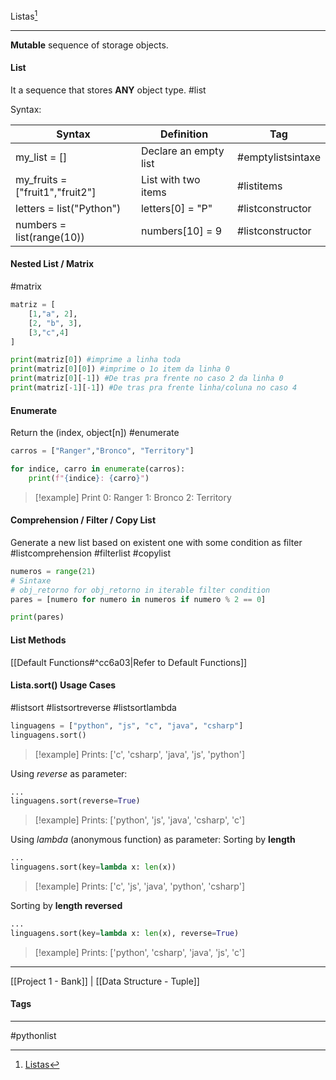 Listas[^1]
***
**Mutable** sequence of storage objects.
#### List
It a sequence that stores **ANY** object type.
#list 


Syntax:

|Syntax|Definition|Tag|
|--|--|--|
|my_list = []|Declare an empty list|#emptylistsintaxe|
|my_fruits = ["fruit1","fruit2"]|List with two items|#listitems|
|letters = list("Python")|letters\[0\] = "P"|#listconstructor|
|numbers = list(range(10))|numbers\[10\] = 9|#listconstructor|


#### Nested List / Matrix
#matrix

```python
matriz = [
	[1,"a", 2],
	[2, "b", 3],
	[3,"c",4]
]

print(matriz[0]) #imprime a linha toda
print(matriz[0][0]) #imprime o 1o item da linha 0
print(matriz[0][-1]) #De tras pra frente no caso 2 da linha 0
print(matriz[-1][-1]) #De tras pra frente linha/coluna no caso 4

```

#### Enumerate
Return the (index, object[n])
#enumerate

```python
carros = ["Ranger","Bronco", "Territory"]

for indice, carro in enumerate(carros):
	print(f"{indice}: {carro}")
```

>[!example] Print
>0: Ranger
>1: Bronco
>2: Territory


#### Comprehension / Filter / Copy List
Generate a new list based on existent one with some condition as filter
#listcomprehension #filterlist #copylist

```python
numeros = range(21)
# Sintaxe
# obj_retorno for obj_retorno in iterable filter condition
pares = [numero for numero in numeros if numero % 2 == 0]

print(pares)
```


#### List Methods
[[Default Functions#^cc6a03|Refer to Default Functions]]




#### Lista.sort() Usage Cases
#listsort #listsortreverse #listsortlambda

```python
linguagens = ["python", "js", "c", "java", "csharp"]
linguagens.sort()
```
>[!example] Prints:
>\['c', 'csharp', 'java', 'js', 'python'\]


Using *reverse* as parameter:
```python
...
linguagens.sort(reverse=True)
```
>[!example] Prints:
>\['python', 'js', 'java', 'csharp', 'c'\]


Using *lambda*  (anonymous function) as parameter:
Sorting by **length**
```python
...
linguagens.sort(key=lambda x: len(x))
```
>[!example] Prints:
>\['c', 'js', 'java', 'python', 'csharp'\]

Sorting by **length reversed**
```python
...
linguagens.sort(key=lambda x: len(x), reverse=True)
```
>[!example] Prints:
>\['python', 'csharp', 'java', 'js', 'c'\]





***
[[Project 1 - Bank]] | [[Data Structure - Tuple]]
#### Tags
***
#pythonlist

[^1]: [Listas](https://github.com/digitalinnovationone/trilha-python-dio/tree/main/01%20-%20Estrutura%20de%20dados/01%20-%20Listas)

